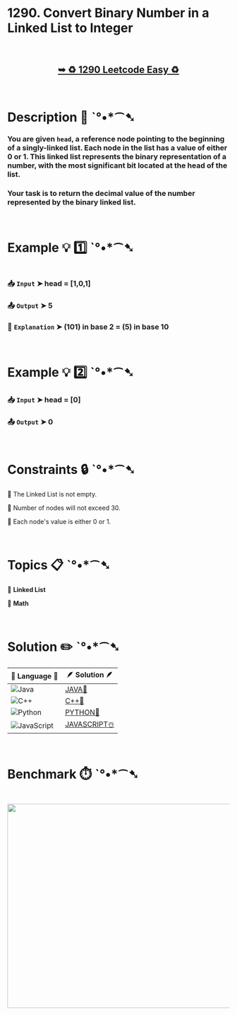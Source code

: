 # 1290. Convert Binary Number in a Linked List to Integer

</br>

<h2 align="center"> 

<a href="https://leetcode.com/problems/convert-binary-number-in-a-linked-list-to-integer/description/?envType=daily-question&envId=2025-07-14"><strong>➥ ♻️ 1290 Leetcode Easy ♻️ </strong></a>
</h2>

</br>

# Description 📜 ˋ°•*⁀➷

### You are given `head`, a reference node pointing to the beginning of a singly-linked list. Each node in the list has a value of either 0 or 1. This linked list represents the binary representation of a number, with the most significant bit located at the head of the list.

### Your task is to return the decimal value of the number represented by the binary linked list.

</br>

# Example 💡 1️⃣ ˋ°•*⁀➷

<img src="" width="" height=""/>

  ### 📥 `Input`  ➤ head = [1,0,1]

  ### 📤 `Output`  ➤ 5

  ### 🔦 `Explanation`  ➤ (101) in base 2 = (5) in base 10

</br>

# Example 💡 2️⃣ ˋ°•*⁀➷

  ### 📥 `Input` ➤ head = [0]

  ### 📤 `Output`  ➤ 0

</br>

# Constraints 🔒 ˋ°•*⁀➷

🔹 The Linked List is not empty. </br>

🔹 Number of nodes will not exceed 30. </br>

🔹 Each node's value is either 0 or 1. </br>

</br>

# Topics 📋 ˋ°•*⁀➷

🔸 **Linked List**  </br>

🔸 **Math**  </br>

</br>

# Solution ✏️ ˋ°•*⁀➷

| 📒 Language 📒  | 🪶 Solution 🪶 |
| ------------- | ------------- |
|  ![Java](https://img.shields.io/badge/java-%23ED8B00.svg?style=for-the-badge&logo=openjdk&logoColor=white)  | [JAVA🍁]() |
|  ![C++](https://img.shields.io/badge/c++-%2300599C.svg?style=for-the-badge&logo=c%2B%2B&logoColor=white)  | [C++🎲]()  |
|  ![Python](https://img.shields.io/badge/python-3670A0?style=for-the-badge&logo=python&logoColor=ffdd54)    | [PYTHON🍰]() |
| ![JavaScript](https://img.shields.io/badge/javascript-%23323330.svg?style=for-the-badge&logo=javascript&logoColor=%23F7DF1E)   | [JAVASCRIPT☃️]() |

</br>

# Benchmark ⏱️ ˋ°•*⁀➷

<h1  align="center" >

<img src ="" width = "700px" height="462px" />

</h1>
